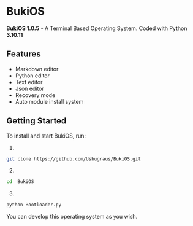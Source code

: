 # BukiOS
**BukiOS 1.0.5** - A Terminal Based Operating System. 
Coded with Python **3.10.11**

## Features
* Markdown editor
* Python editor
* Text editor
* Json editor
* Recovery mode
* Auto module install system
## Getting Started
To install and start BukiOS, run:

1.
```bash
git clone https://github.com/Usbugraus/BukiOS.git
```

2.
```bash
cd  BukiOS
```

3.
```bash
python Bootloader.py
```
You can develop this operating system as you wish.
